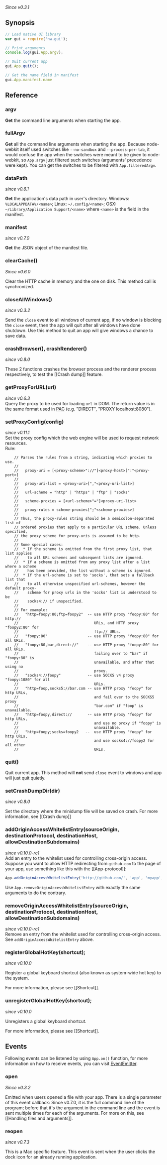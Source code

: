 _Since v0.3.1_

## Synopsis

```javascript
// Load native UI library
var gui = require('nw.gui');

// Print arguments
console.log(gui.App.argv);

// Quit current app
gui.App.quit();

// Get the name field in manifest
gui.App.manifest.name
```

## Reference

### argv

**Get** the command line arguments when starting the app.

### fullArgv

**Get** all the command line arguments when starting the app. Because node-webkit itself used switches like `--no-sandbox` and `--process-per-tab`, it would confuse the app when the switches were meant to be given to node-webkit, so `App.argv` just filtered such switches (arguments' precedence were kept). You can get the switches to be filtered with `App.filteredArgv`.

### dataPath

_since v0.6.1_

**Get** the application's data path in user's directory. Windows: `%LOCALAPPDATA%/<name>`; Linux: `~/.config/<name>`; OSX: `~/Library/Application Support/<name>` where `<name>` is the field in the manifest.

### manifest

_since v0.7.0_

**Get** the JSON object of the manifest file.

### clearCache()

_Since v0.6.0_

Clear the HTTP cache in memory and the one on disk. This method call is synchronized.

### closeAllWindows()

_since v0.3.2_

Send the `close` event to all windows of current app, if no window is blocking the `close` event, then the app will quit after all windows have done shutdown. Use this method to quit an app will give windows a chance to save data.

### crashBrowser(), crashRenderer()

_since v0.8.0_

These 2 functions crashes the browser process and the renderer process respectively, to test the [[Crash dump]] feature.

### getProxyForURL(url)

_since v0.6.3_  
Query the proxy to be used for loading `url` in DOM. The return value is in the same format used in [PAC](http://en.wikipedia.org/wiki/Proxy_auto-config) (e.g. "DIRECT", "PROXY localhost:8080").

### setProxyConfig(config)
_since v0.11.1_  
Set the proxy config which the web engine will be used to request network resources.  
Rule: 
````
    // Parses the rules from a string, indicating which proxies to use.                                                                                                                        
    //                                                                                                                                                                                         
    //   proxy-uri = [<proxy-scheme>"://"]<proxy-host>[":"<proxy-port>]                                                                                                                        
    //                                                                                                                                                                                         
    //   proxy-uri-list = <proxy-uri>[","<proxy-uri-list>]                                                                                                                                     
    //                                                                                                                                                                                         
    //   url-scheme = "http" | "https" | "ftp" | "socks"                                                                                                                                       
    //                                                                                                                                                                                         
    //   scheme-proxies = [<url-scheme>"="]<proxy-uri-list>                                                                                                                                    
    //                                                                                                                                                                                         
    //   proxy-rules = scheme-proxies[";"<scheme-proxies>]                                                                                                                                     
    //                                                                                                                                                                                         
    // Thus, the proxy-rules string should be a semicolon-separated list of                                                                                                                    
    // ordered proxies that apply to a particular URL scheme. Unless specified,                                                                                                                
    // the proxy scheme for proxy-uris is assumed to be http.                                                                                                                                  
    //                                                                                                                                                                                         
    // Some special cases:                                                                                                                                                                     
    //  * If the scheme is omitted from the first proxy list, that list applies                                                                                                                
    //    to all URL schemes and subsequent lists are ignored.                                                                                                                                 
    //  * If a scheme is omitted from any proxy list after a list where a scheme                                                                                                               
    //    has been provided, the list without a scheme is ignored.                                                                                                                             
    //  * If the url-scheme is set to 'socks', that sets a fallback list that                                                                                                                  
    //    to all otherwise unspecified url-schemes, however the default proxy-                                                                                                                 
    //    scheme for proxy urls in the 'socks' list is understood to be                                                                                                                        
    //    socks4:// if unspecified.                                                                                                                                                            
    //                                                                                                                                                                                         
    // For example:                                                                                                                                                                            
    //   "http=foopy:80;ftp=foopy2"  -- use HTTP proxy "foopy:80" for http://                                                                                                                  
    //                                  URLs, and HTTP proxy "foopy2:80" for                                                                                                                   
    //                                  ftp:// URLs.                                                                                                                                           
    //   "foopy:80"                  -- use HTTP proxy "foopy:80" for all URLs.                                                                                                                
    //   "foopy:80,bar,direct://"    -- use HTTP proxy "foopy:80" for all URLs,                                                                                                                
    //                                  failing over to "bar" if "foopy:80" is                                                                                                                 
    //                                  unavailable, and after that using no                                                                                                                   
    //                                  proxy.                                                                                                                                                 
    //   "socks4://foopy"            -- use SOCKS v4 proxy "foopy:1080" for all                                                                                                                
    //                                  URLs.                                                                                                                                                  
    //   "http=foop,socks5://bar.com -- use HTTP proxy "foopy" for http URLs,                                                                                                                  
    //                                  and fail over to the SOCKS5 proxy                                                                                                                      
    //                                  "bar.com" if "foop" is unavailable.                                                                                                                    
    //   "http=foopy,direct://       -- use HTTP proxy "foopy" for http URLs,                                                                                                                  
    //                                  and use no proxy if "foopy" is                                                                                                                         
    //                                  unavailable.                                                                                                                                           
    //   "http=foopy;socks=foopy2   --  use HTTP proxy "foopy" for http URLs,                                                                                                                  
    //                                  and use socks4://foopy2 for all other                                                                                                                  
    //                                  URLs.                                          
````
### quit()

Quit current app. This method will **not** send `close` event to windows and app will just quit quietly.

### setCrashDumpDir(dir)

_since v0.8.0_

Set the directory where the minidump file will be saved on crash. For more information, see [[Crash dump]] 
### addOriginAccessWhitelistEntry(sourceOrigin, destinationProtocol, destinationHost, allowDestinationSubdomains)
_since v0.10.0-rc1_  
Add an entry to the whitelist used for controlling cross-origin access. Suppose you want to allow HTTP redirecting from `github.com` to the page of your app, use something like this with the [[App-protocol]]: 
```js
App.addOriginAccessWhitelistEntry('http://github.com/', 'app', 'myapp', true);
```  
Use `App.removeOriginAccessWhitelistEntry` with exactly the same arguments to do the contrary.
### removeOriginAccessWhitelistEntry(sourceOrigin, destinationProtocol, destinationHost, allowDestinationSubdomains)
_since v0.10.0-rc1_  
Remove an entry from the whitelist used for controlling cross-origin access. See `addOriginAccessWhitelistEntry` above.

### registerGlobalHotKey(shortcut);
_since v0.10.0_

Register a global keyboard shortcut (also known as system-wide hot key) to the system.

For more information, please see [[Shortcut]].

### unregisterGlobalHotKey(shortcut);
_since v0.10.0_

Unregisters a global keyboard shortcut.

For more information, please see [[Shortcut]].

## Events

Following events can be listened by using `App.on()` function, for more information on how to receive events, you can visit [EventEmitter](http://nodejs.org/api/events.html#events_class_events_eventemitter).

### open

_Since v0.3.2_

Emitted when users opened a file with your app. There is a single parameter of this event callback: Since v0.7.0, it is the full command line of the program; before that it's the argument in the command line and the event is sent multiple times for each of the arguments. For more on this, see [[Handling files and arguments]].

### reopen

_since v0.7.3_

This is a Mac specific feature. This event is sent when the user clicks the dock icon for an already running application.